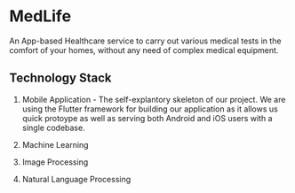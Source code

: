# MedLife

An App-based Healthcare service to carry out various medical tests in the comfort of your homes, without any need of complex medical equipment.

## Technology Stack

1. Mobile Application - The self-explantory skeleton of our project. We are using the Flutter framework for building our application as it allows us quick protoype as well as serving both Android and iOS users with a single codebase.

2. Machine Learning

3. Image Processing

4. Natural Language Processing
